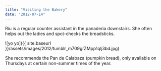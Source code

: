 ```yaml
---
title: "Visiting the Bakery"
date: "2012-07-14"
---
```


Riu is a regular counter assistant in the panaderia downstairs. She often helps out the ladies and spot-checks the breadsticks.

![yo yo]({{ site.baseurl }}/assets/images/2012/tumblr_m709grZMpp1qlj3bd.jpg)

She recommends the Pan de Calabaza (pumpkin bread), only available on Thursdays at certain non-summer times of the year.
